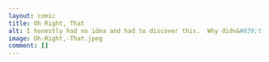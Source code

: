 ```yaml
---
layout: comic
title: Oh Right, That
alt: I honestly had no idea and had to discover this.  Why didn&#039;t anybody warn me??
image: Oh-Right,-That.jpeg
comment: []
---
```

